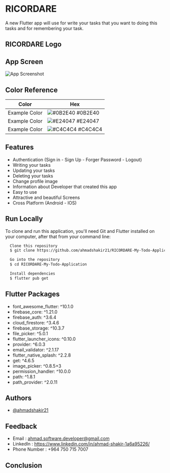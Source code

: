 # RICORDARE

A new Flutter app will use for write your tasks that you want to doing this tasks and for remembering your task.

## RICORDARE Logo

## App Screen

![App Screenshot](https://via.placeholder.com/468x300?text=App+Screenshot+Here)

## Color Reference

| Color             | Hex                                                                |
| ----------------- | ------------------------------------------------------------------ |
| Example Color | ![#0B2E40](https://via.placeholder.com/10/0B2E40?text=+) #0B2E40 |
| Example Color | ![#E24047](https://via.placeholder.com/10/E24047?text=+) #E24047 |
| Example Color | ![#C4C4C4](https://via.placeholder.com/10/C4C4C4?text=+) #C4C4C4 |


## Features

  - Authentication (Sign in - Sign Up - Forger Password - Logout)
  - Writing your tasks
  - Updating your tasks
  - Deleting your tasks
  - Change profile image
  - Information about Developer that created this app
  - Easy to use
  - Attractive and beautiful Screens
  - Cross Platform (Android - IOS)


## Run Locally 

To clone and run this application, you'll need Git and Flutter installed on your computer, after that from your command line:

```bash
  Clone this repository
  $ git clone https://github.com/ahmadshakir21/RICORDARE-My-Todo-Application.git

  Go into the repository
  $ cd RICORDARE-My-Todo-Application

  Install dependencies
  $ flutter pub get
```
    
## Flutter Packages

  - font_awesome_flutter: ^10.1.0
  - firebase_core: ^1.21.0
  - firebase_auth: ^3.6.4
  - cloud_firestore: ^3.4.6
  - firebase_storage: ^10.3.7
  - file_picker: ^5.0.1
  - flutter_launcher_icons: ^0.10.0
  - provider: ^6.0.3
  - email_validator: ^2.1.17
  - flutter_native_splash: ^2.2.8
  - get: ^4.6.5
  - image_picker: ^0.8.5+3
  - permission_handler: ^10.0.0
  - path: ^1.8.1
  - path_provider: ^2.0.11 

## Authors

- [@ahmadshakir21](https://github.com/ahmadshakir21)


## Feedback

  - Email : ahmad.software.developer@gmail.com
  - LinkedIn : https://www.linkedin.com/in/ahmad-shakir-1a6a95226/
  - Phone Number : +964 750 715 7007


## Conclusion
